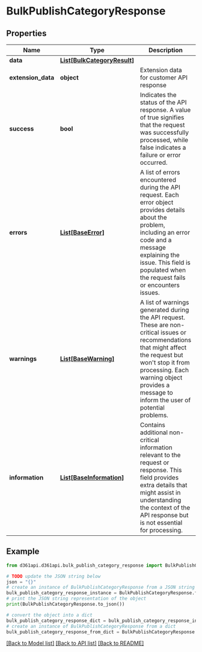 # BulkPublishCategoryResponse


## Properties

Name | Type | Description | Notes
------------ | ------------- | ------------- | -------------
**data** | [**List[BulkCategoryResult]**](BulkCategoryResult.md) |  | [optional] 
**extension_data** | **object** | Extension data for customer API response | [optional] 
**success** | **bool** | Indicates the status of the API response. A value of true signifies that the request was successfully processed, while false indicates a failure or error occurred. | [optional] 
**errors** | [**List[BaseError]**](BaseError.md) | A list of errors encountered during the API request. Each error object provides details about the problem, including an error code and a message explaining the issue. This field is populated when the request fails or encounters issues. | [optional] 
**warnings** | [**List[BaseWarning]**](BaseWarning.md) | A list of warnings generated during the API request. These are non-critical issues or recommendations that might affect the request but won&#39;t stop it from processing. Each warning object provides a message to inform the user of potential problems. | [optional] 
**information** | [**List[BaseInformation]**](BaseInformation.md) | Contains additional non-critical information relevant to the request or response. This field provides extra details that might assist in understanding the context of the API response but is not essential for processing. | [optional] 

## Example

```python
from d361api.d361api.bulk_publish_category_response import BulkPublishCategoryResponse

# TODO update the JSON string below
json = "{}"
# create an instance of BulkPublishCategoryResponse from a JSON string
bulk_publish_category_response_instance = BulkPublishCategoryResponse.from_json(json)
# print the JSON string representation of the object
print(BulkPublishCategoryResponse.to_json())

# convert the object into a dict
bulk_publish_category_response_dict = bulk_publish_category_response_instance.to_dict()
# create an instance of BulkPublishCategoryResponse from a dict
bulk_publish_category_response_from_dict = BulkPublishCategoryResponse.from_dict(bulk_publish_category_response_dict)
```
[[Back to Model list]](../README.md#documentation-for-models) [[Back to API list]](../README.md#documentation-for-api-endpoints) [[Back to README]](../README.md)


